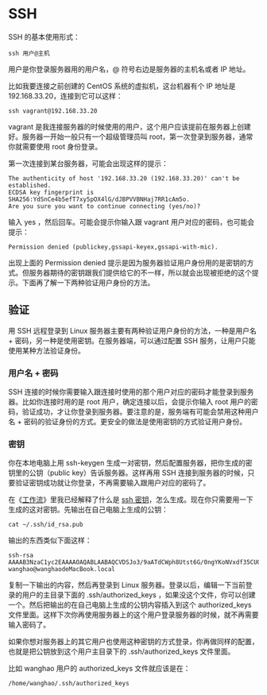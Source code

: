 # SSH

SSH 的基本使用形式：

```
ssh 用户@主机
```

用户是你登录服务器用的用户名，@ 符号右边是服务器的主机名或者 IP 地址。

比如我要连接之前创建的 CentOS 系统的虚拟机，这台机器有个 IP 地址是 192.168.33.20，连接到它可以这样：

```
ssh vagrant@192.168.33.20
```

vagrant 是我连接服务器的时候使用的用户，这个用户应该提前在服务器上创建好。服务器一开始一般只有一个超级管理员叫 root，第一次登录到服务器，通常你就需要使用 root 身份登录。

第一次连接到某台服务器，可能会出现这样的提示：

```
The authenticity of host '192.168.33.20 (192.168.33.20)' can't be established.
ECDSA key fingerprint is SHA256:YdSnCe4b5efT7xy5pOX4lG/dJBPVVBNHaj7RR1cAm5o.
Are you sure you want to continue connecting (yes/no)?
```

输入 yes ，然后回车。可能会提示你输入跟 vagrant 用户对应的密码，也可能会提示：

```
Permission denied (publickey,gssapi-keyex,gssapi-with-mic).
```

出现上面的 Permission denied 提示是因为服务器验证用户身份用的是密钥的方式。但服务器期待的密钥跟我们提供给它的不一样，所以就会出现被拒绝的这个提示。下面再了解一下两种验证用户身份的方法。

## 验证

用 SSH 远程登录到 Linux 服务器主要有两种验证用户身份的方法，一种是用户名 + 密码，另一种是使用密钥。在服务器端，可以通过配置 SSH 服务，让用户只能使用某种方法验证身份。

### 用户名 + 密码

SSH 连接的时候你需要输入跟连接时使用的那个用户对应的密码才能登录到服务器。比如你连接时用的是 root 用户，确定连接以后，会提示你输入 root 用户的密码，验证成功，才让你登录到服务器。要注意的是，服务端有可能会禁用这种用户名 + 密码的验证身份的方式。更安全的做法是使用密钥的方式验证用户身份。

### 密钥

你在本地电脑上用 ssh-keygen 生成一对密钥，然后配置服务器，把你生成的密钥里的公钥（public key）告诉服务器。这样再用 SSH 连接到服务器的时候，只要验证密钥成功就让你登录，不再需要输入跟用户对应的密码了。

在《[工作流](https://workflow.ninghao.net/)》里我已经解释了什么是 [ssh 密钥](https://workflow.ninghao.net/ssh-key.html)，怎么生成。现在你只需要用一下生成的这对密钥。先输出在自己电脑上生成的公钥：

```
cat ~/.ssh/id_rsa.pub
```

输出的东西类似下面这样：

```
ssh-rsa AAAAB3NzaC1yc2EAAAAOAQABLAABAQCVDSJo3/9aATdCWph8Utst6G/0ngYKoNVxdf35CU07wly8Doz+VnEIn1SpRQcPgr6LoXg9Cih69CGNIFXcc3dOqIyYwwCeSHFwh/wFV9NSN8XBeZkjkd1OAFIybGLxjLElKEOjKVGwfP2hYh4pZAXUpo2pdBOfPZlaGm4vI4t9EsQogrKgXPv+g90JXoVxFngYGMHUsatY0s3+nRsz6RzfAWqFyvv7+xaZ67sFRkLF2s2b0XAW7UBZyk8uRcP3jc2Fiw/iGdbt9Dp/60LESfeZC25iO7lKcfrXZD4IDp5coZhO1nx1lRNL/5SovwMb+tWNt4xwUJjG62/F+Y5drFTn wanghao@wanghaodeMacBook.local
```

复制一下输出的内容，然后再登录到 Linux 服务器。登录以后，编辑一下当前登录的用户的主目录下面的 .ssh/authorized\_keys ，如果没这个文件，你可以创建一个。然后把输出的在自己电脑上生成的公钥内容插入到这个 authorized\_keys 文件里面。这样下次你再使用服务器上的这个用户登录服务器的时候，就不再需要输入密码了。

如果你想对服务器上的其它用户也使用这种密钥的方式登录，你再做同样的配置，也就是把公钥放到这个用户主目录下的 .ssh/authorized\_keys 文件里面。

比如 wanghao 用户的 authorized\_keys 文件就应该是在：

```
/home/wanghao/.ssh/authorized_keys
```



